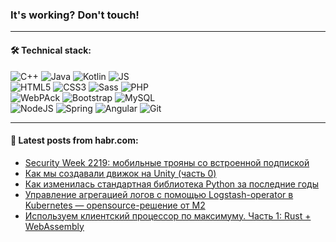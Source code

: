 ### It's working? Don't touch!

---

#### 🛠️ Technical stack:

![C++](https://img.shields.io/badge/C++-informational?logo=c%2B%2B&style=flat&logoColor=white&color=9C033A)
![Java](https://img.shields.io/badge/Java-informational?logo=java&style=flat&logoColor=white&color=007396)
![Kotlin](https://img.shields.io/badge/Kotlin-informational?logo=Kotlin&style=flat&logoColor=white&color=0095D5)
![JS](https://img.shields.io/badge/JS-informational?logo=javaScript&style=flat&logoColor=black&color=F7Df1E) <br>
![HTML5](https://img.shields.io/badge/HTML5-informational?logo=html5&style=flat&logoColor=white&color=E34F26)
![CSS3](https://img.shields.io/badge/CSS3-informational?logo=css3&style=flat&logoColor=white&color=157286)
![Sass](https://img.shields.io/badge/Saas-informational?logo=sass&style=flat&logoColor=white&color=hotpink)
![PHP](https://img.shields.io/badge/PHP-informational?logo=php&style=flat&logoColor=white&color=777BB4) <br>
![WebPAck](https://img.shields.io/badge/WebPack-informational?logo=webPack&style=flat&logoColor=white&color=FF6F00)
![Bootstrap](https://img.shields.io/badge/Bootstrap-informational?logo=Bootstrap&style=flat&logoColor=white&color=7952B3)
![MySQL](https://img.shields.io/badge/MySQL-informational?logo=MySQL&style=flat&logoColor=white&color=00f) <br>
![NodeJS](https://img.shields.io/badge/NodeJS-informational?logo=node.js&style=flat&logoColor=white&color=43853D)
![Spring](https://img.shields.io/badge/Spring-informational?logo=Spring&style=flat&logoColor=white&color=0A9EDC)
![Angular](https://img.shields.io/badge/Vue-informational?logo=vue.js&style=flat&logoColor=white&color=red)
![Git](https://img.shields.io/badge/Git-informational?logo=git&style=flat&logoColor=white&color=darkorange)

___

#### 💬 Latest posts from habr.com:

<!-- BLOG-POST-LIST:START -->
- [Security Week 2219: мобильные трояны со встроенной подпиской](https://habr.com/ru/post/664940/?utm_source=habrahabr&utm_medium=rss&utm_campaign=664940)
- [Как мы создавали движок на Unity &lpar;часть 0&rpar;](https://habr.com/ru/post/665150/?utm_source=habrahabr&utm_medium=rss&utm_campaign=665150)
- [Как изменилась стандартная библиотека Python за последние годы](https://habr.com/ru/post/665020/?utm_source=habrahabr&utm_medium=rss&utm_campaign=665020)
- [Управление агрегацией логов с помощью Logstash-operator в Kubernetes — opensource-решение от М2](https://habr.com/ru/post/660909/?utm_source=habrahabr&utm_medium=rss&utm_campaign=660909)
- [Используем клиентский процессор по максимуму. Часть 1: Rust + WebAssembly](https://habr.com/ru/post/662363/?utm_source=habrahabr&utm_medium=rss&utm_campaign=662363)
<!-- BLOG-POST-LIST:END -->
